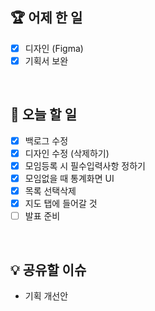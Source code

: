 ## 🏆 어제 한 일

- [x] 디자인 (Figma)
- [x] 기획서 보완

<br/>

## 🎯 오늘 할 일

- [x] 백로그 수정
- [x] 디자인 수정 (삭제하기)
- [x] 모임등록 시 필수입력사항 정하기
- [x] 모임없을 때 통계화면 UI
- [x] 목록 선택삭제
- [x] 지도 탭에 들어갈 것
- [ ] 발표 준비

<br/>

## 💡 공유할 이슈

- 기획 개선안